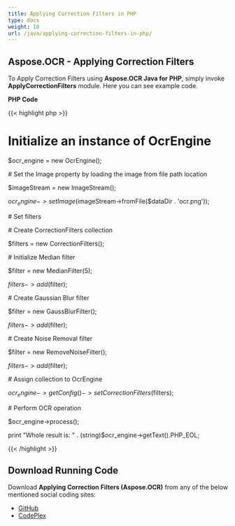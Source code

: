 ```yaml
---
title: Applying Correction Filters in PHP
type: docs
weight: 10
url: /java/applying-correction-filters-in-php/
---
```


## **Aspose.OCR - Applying Correction Filters**
To Apply Correction Filters using **Aspose.OCR Java for PHP**, simply invoke **ApplyCorrectionFilters** module. Here you can see example code.

**PHP Code**

{{< highlight php >}}

 # Initialize an instance of OcrEngine

$ocr_engine = new OcrEngine();

\# Set the Image property by loading the image from file path location

$imageStream = new ImageStream();

$ocr_engine->setImage($imageStream->fromFile($dataDir . 'ocr.png'));

\# Set filters

\# Create CorrectionFilters collection

$filters = new CorrectionFilters();

\# Initialize Median filter

$filter = new MedianFilter(5);

$filters->add($filter);

\# Create Gaussian Blur filter

$filter = new GaussBlurFilter();

$filters->add($filter);

\# Create Noise Removal filter

$filter = new RemoveNoiseFilter();

$filters->add($filter);

\# Assign collection to OcrEngine

$ocr_engine->getConfig()->setCorrectionFilters($filters);

\# Perform OCR operation

$ocr_engine->process();

print "Whole result is: " . (string)$ocr_engine->getText().PHP_EOL;

{{< /highlight >}}
## **Download Running Code**
Download **Applying Correction Filters (Aspose.OCR)** from any of the below mentioned social coding sites:

- [GitHub](https://github.com/aspose-ocr/Aspose.OCR-for-Java/blob/master/Plugins/Aspose_OCR_Java_for_PHP/src/aspose/ocr/WorkingWithOCR/ApplyCorrectionFilters.php)
- [CodePlex](https://asposeocrjavaphp.codeplex.com/SourceControl/latest#src/aspose/ocr/WorkingWithOCR/ApplyCorrectionFilters.php)
